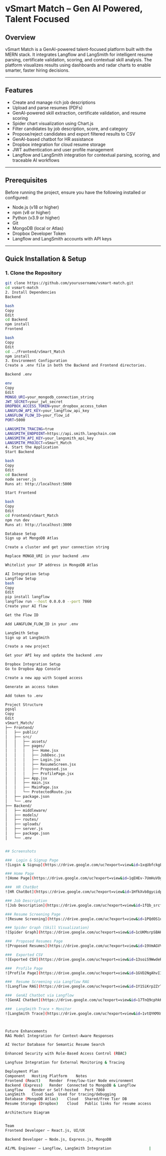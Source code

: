 # vSmart Match – Gen AI Powered, Talent Focused

## Overview
vSmart Match is a GenAI-powered talent-focused platform built with the MERN stack. It integrates Langflow and LangSmith for intelligent resume parsing, certificate validation, scoring, and contextual skill analysis. The platform visualizes results using dashboards and radar charts to enable smarter, faster hiring decisions.

---

## Features
- Create and manage rich job descriptions
- Upload and parse resumes (PDFs)
- GenAI-powered skill extraction, certificate validation, and resume scoring
- Spider chart visualization using Chart.js
- Filter candidates by job description, score, and category
- Propose/reject candidates and export filtered results to CSV
- GenAI-based chatbot for HR assistance
- Dropbox integration for cloud resume storage
- JWT authentication and user profile management
- Langflow and LangSmith integration for contextual parsing, scoring, and traceable AI workflows

---

## Prerequisites
Before running the project, ensure you have the following installed or configured:

- Node.js (v18 or higher)
- npm (v8 or higher)
- Python (v3.9 or higher)
- Git
- MongoDB (local or Atlas)
- Dropbox Developer Token
- Langflow and LangSmith accounts with API keys

---

## Quick Installation & Setup

### 1. Clone the Repository

```bash
git clone https://github.com/yourusername/vsmart-match.git
cd vsmart-match
2. Install Dependencies
Backend

bash
Copy
Edit
cd Backend
npm install
Frontend

bash
Copy
Edit
cd ../Frontend/vSmart_Match
npm install
3. Environment Configuration
Create a .env file in both the Backend and Frontend directories.

Backend .env

env
Copy
Edit
MONGO_URI=your_mongodb_connection_string
JWT_SECRET=your_jwt_secret
DROPBOX_ACCESS_TOKEN=your_dropbox_access_token
LANGFLOW_API_KEY=your_langflow_api_key
LANGFLOW_FLOW_ID=your_flow_id
PORT=5000

LANGSMITH_TRACING=true
LANGSMITH_ENDPOINT=https://api.smith.langchain.com
LANGSMITH_API_KEY=your_langsmith_api_key
LANGSMITH_PROJECT=vSmart_Match
4. Start the Application
Start Backend

bash
Copy
Edit
cd Backend
node server.js
Runs at: http://localhost:5000

Start Frontend

bash
Copy
Edit
cd Frontend/vSmart_Match
npm run dev
Runs at: http://localhost:3000

Database Setup
Sign up at MongoDB Atlas

Create a cluster and get your connection string

Replace MONGO_URI in your backend .env

Whitelist your IP address in MongoDB Atlas

AI Integration Setup
Langflow Setup
bash
Copy
Edit
pip install langflow
langflow run --host 0.0.0.0 --port 7860
Create your AI flow

Get the Flow ID

Add LANGFLOW_FLOW_ID in your .env

LangSmith Setup
Sign up at LangSmith

Create a new project

Get your API key and update the backend .env

Dropbox Integration Setup
Go to Dropbox App Console

Create a new app with Scoped access

Generate an access token

Add token to .env

Project Structure
pgsql
Copy
Edit
vSmart_Match/
├── Frontend/
│   ├── public/
│   ├── src/
│   │   ├── assets/
│   │   ├── pages/
│   │   │   ├── Home.jsx
│   │   │   ├── JobDesc.jsx
│   │   │   ├── Login.jsx
│   │   │   ├── ResumeScreen.jsx
│   │   │   ├── Proposed.jsx
│   │   │   ├── ProfilePage.jsx
│   │   ├── App.jsx
│   │   ├── main.jsx
│   │   ├── MainPage.jsx
│   │   └── ProtectedRoute.jsx
│   ├── package.json
│   └── .env
├── Backend/
│   ├── middleware/
│   ├── models/
│   ├── routes/
│   ├── uploads/
│   ├── server.js
│   ├── package.json
│   └── .env


## Screenshots

###  Login & Signup Page  
![Login & Signup](https://drive.google.com/uc?export=view&id=1xqUbfckgEBJHgO6kD-mjg-Bx6tiVKGle)

### Home Page  
![Home Page](https://drive.google.com/uc?export=view&id=1qEHEv-7UmHuVOgahalSXVmfnuoZg3x0c)

###  HR ChatBot  
![HR ChatBot](https://drive.google.com/uc?export=view&id=1HfkXvb8gycidpdxGtfsCRHibbYa2dOqX)

### Job Description  
![Job Description](https://drive.google.com/uc?export=view&id=1fQb_srcfKOakdqc5dYc4jDShbuejX09V)

### Resume Screening Page  
![Resume Screening](https://drive.google.com/uc?export=view&id=1PQdOS1u78vKejuGyZ4NGkcMo_LVkQcIo)

### Spider Graph (Skill Visualization)  
![Spider Graph](https://drive.google.com/uc?export=view&id=1cUKMsrpSBAHv4-S4qBZn4G2SDKkzI7Ti)

###  Proposed Resumes Page  
![Proposed Resumes](https://drive.google.com/uc?export=view&id=19VmAGVV8an2Yl9QhKuaX9wDH4jayuHhF)

###  Exported CSV  
![Exported CSV](https://drive.google.com/uc?export=view&id=13soiS9WwdeR8v-gNRFBoXgO_wyGo3zan)

###  Profile Page  
![Profile Page](https://drive.google.com/uc?export=view&id=1GVD2NgAhvIIdAQzN19m-W119ysiBqAdK)

###  Resume Screening via Langflow RAG  
![Langflow RAG](https://drive.google.com/uc?export=view&id=1Y1SiKrp2ZrTxVMmdKyDoNWabIupI25pf)

###  GenAI Chatbot via Langflow  
![GenAI Chatbot](https://drive.google.com/uc?export=view&id=17TnQ9cphkKSLHi7gqAXe_zOMoEKJ9Amn)

###  LangSmith Trace + Monitor  
![LangSmith Trace](https://drive.google.com/uc?export=view&id=1vtQYKMXmCBraLZvJDO01GsHaFr0QNYPZ)



Future Enhancements
RAG Model Integration for Context-Aware Responses

AI Vector Database for Semantic Resume Search

Enhanced Security with Role-Based Access Control (RBAC)

Langfuse Integration for External Monitoring & Tracing

Deployment Plan
Component	Hosting Platform	Notes
Frontend (React)	Render	Free/low-tier Node environment
Backend (Express)	Render	Connected to MongoDB & Langflow
Langflow	Render or Self-hosted	Port 7860
LangSmith	Cloud SaaS	Used for tracing/debugging
Database (MongoDB Atlas)	Cloud	Shared/Free Tier DB
Resume Storage (Dropbox)	Cloud	Public links for resume access

Architecture Diagram


Team
Frontend Developer – React.js, UI/UX

Backend Developer – Node.js, Express.js, MongoDB

AI/ML Engineer – Langflow, LangSmith Integration                 |
